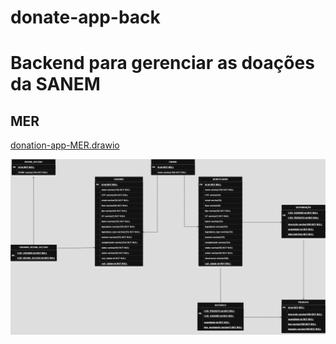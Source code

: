 # donate-app-back

# Backend para gerenciar as doações da SANEM
## MER

[donation-app-MER.drawio](src/main/resources/static/donation-app-MER.drawio)

![donation-app-MER.jpeg](src/main/resources/static/donation-app-MER.jpeg)